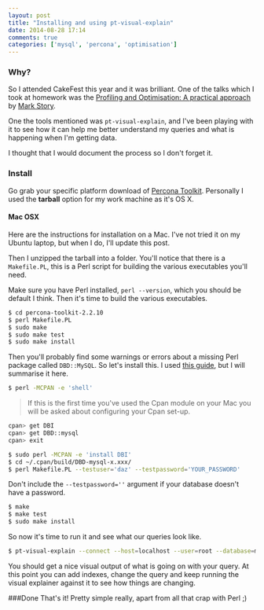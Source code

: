 ```yaml
---
layout: post
title: "Installing and using pt-visual-explain"
date: 2014-08-28 17:14
comments: true
categories: ['mysql', 'percona', 'optimisation']
---
```

### Why?
So I attended CakeFest this year and it was brilliant. One of the talks which I took at homework was the [Profiling and Optimisation: A practical approach](https://joind.in/talk/view/11599) by [Mark Story](http://mark-story.com/).

One the tools mentioned was `pt-visual-explain`, and I've been playing with it to see how it can help me better understand my queries and what is happening when I'm getting data.

I thought that I would document the process so I don't forget it.

### Install
Go grab your specific platform download of [Percona Toolkit](http://www.percona.com/downloads/percona-toolkit/LATEST). Personally I used the **tarball** option for my work machine as it's OS X.

#### Mac OSX
Here are the instructions for installation on a Mac. I've not tried it on my Ubuntu laptop, but when I do, I'll update this post.

Then I unzipped the tarball into a folder. You'll notice that there is a `Makefile.PL`, this is a Perl script for building the various executables you'll need.

Make sure you have Perl installed, `perl --version`, which you should be default I think. Then it's time to build the various executables.

```bash
$ cd percona-toolkit-2.2.10
$ perl Makefile.PL
$ sudo make
$ sudo make test
$ sudo make install
```

Then you'll probably find some warnings or errors about a missing Perl package called `DBD::MySQL`. So let's install this. I used [this guide](http://bixsolutions.net/forum/thread-8.html), but I will summarise it here.

```bash
$ perl -MCPAN -e 'shell'
```

> If this is the first time you've used the Cpan module on your Mac you will be asked about configuring your Cpan set-up.

```bash
cpan> get DBI
cpan> get DBD::mysql
cpan> exit

$ sudo perl -MCPAN -e 'install DBI'
$ cd ~/.cpan/build/DBD-mysql-x.xxx/
$ perl Makefile.PL --testuser='daz' --testpassword='YOUR_PASSWORD'
```

Don't include the `--testpassword=''` argument if your database doesn't have a password.

```bash
$ make
$ make test
$ sudo make install
```

So now it's time to run it and see what our queries look like.

```bash
$ pt-visual-explain --connect --host=localhost --user=root --database=myDatabase ~/Percona/MyExampleQuery.sql
```

You should get a nice visual output of what is going on with your query. At this point you can add indexes, change the query and keep running the visual explainer against it to see how things are changing.

###Done
That's it! Pretty simple really, apart from all that crap with Perl ;)
